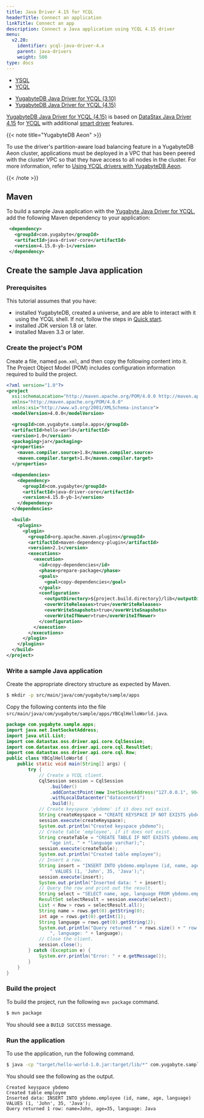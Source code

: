 ```yaml
---
title: Java Driver 4.15 for YCQL
headerTitle: Connect an application
linkTitle: Connect an app
description: Connect a Java application using YCQL 4.15 driver
menu:
  v2.20:
    identifier: ycql-java-driver-4.x
    parent: java-drivers
    weight: 500
type: docs
---
```


<ul class="nav nav-tabs-alt nav-tabs-yb">
  <li>
    <a href="../yugabyte-jdbc/" class="nav-link">
      YSQL
    </a>
  </li>
  <li class="active">
    <a href="../ycql/" class="nav-link">
      YCQL
    </a>
  </li>
</ul>

<ul class="nav nav-tabs-alt nav-tabs-yb">
  <li >
    <a href="../ycql/" class="nav-link">
      <i class="icon-cassandra" aria-hidden="true"></i>
      YugabyteDB Java Driver for YCQL (3.10)
    </a>
  </li>
  <li >
    <a href="../ycql-4.x/" class="nav-link active">
      <i class="icon-cassandra" aria-hidden="true"></i>
      YugabyteDB Java Driver for YCQL (4.15)
    </a>
  </li>
</ul>

[YugabyteDB Java Driver for YCQL (4.15)](https://github.com/yugabyte/cassandra-java-driver/tree/4.15.x) is based on [DataStax Java Driver 4.15](https://docs.datastax.com/en/developer/java-driver/4.15/) for [YCQL](../../../api/ycql/) with additional [smart driver](../../smart-drivers-ycql/) features.

{{< note title="YugabyteDB Aeon" >}}

To use the driver's partition-aware load balancing feature in a YugabyteDB Aeon cluster, applications must be deployed in a VPC that has been peered with the cluster VPC so that they have access to all nodes in the cluster. For more information, refer to [Using YCQL drivers with YugabyteDB Aeon](../../smart-drivers-ycql/#using-ycql-drivers-with-yugabytedb-aeon).

{{< /note >}}

## Maven

To build a sample Java application with the [Yugabyte Java Driver for YCQL](https://github.com/yugabyte/cassandra-java-driver/tree/4.15.x), add the following Maven dependency to your application:

```xml
 <dependency>
   <groupId>com.yugabyte</groupId>
   <artifactId>java-driver-core</artifactId>
   <version>4.15.0-yb-1</version>
 </dependency>
```

## Create the sample Java application

### Prerequisites

This tutorial assumes that you have:

- installed YugabyteDB, created a universe, and are able to interact with it using the YCQL shell. If not, follow the steps in [Quick start](/preview/quick-start/macos/).
- installed JDK version 1.8 or later.
- installed Maven 3.3 or later.

### Create the project's POM

Create a file, named `pom.xml`, and then copy the following content into it. The Project Object Model (POM) includes configuration information required to build the project.

```xml
<?xml version="1.0"?>
<project
  xsi:schemaLocation="http://maven.apache.org/POM/4.0.0 http://maven.apache.org/xsd/maven-4.0.0.xsd"
  xmlns="http://maven.apache.org/POM/4.0.0"
  xmlns:xsi="http://www.w3.org/2001/XMLSchema-instance">
  <modelVersion>4.0.0</modelVersion>

  <groupId>com.yugabyte.sample.apps</groupId>
  <artifactId>hello-world</artifactId>
  <version>1.0</version>
  <packaging>jar</packaging>
  <properties>
    <maven.compiler.source>1.8</maven.compiler.source>
    <maven.compiler.target>1.8</maven.compiler.target>
  </properties>

  <dependencies>
    <dependency>
      <groupId>com.yugabyte</groupId>
      <artifactId>java-driver-core</artifactId>
      <version>4.15.0-yb-1</version>
    </dependency>
  </dependencies>

  <build>
    <plugins>
      <plugin>
        <groupId>org.apache.maven.plugins</groupId>
        <artifactId>maven-dependency-plugin</artifactId>
        <version>2.1</version>
        <executions>
          <execution>
            <id>copy-dependencies</id>
            <phase>prepare-package</phase>
            <goals>
              <goal>copy-dependencies</goal>
            </goals>
            <configuration>
              <outputDirectory>${project.build.directory}/lib</outputDirectory>
              <overWriteReleases>true</overWriteReleases>
              <overWriteSnapshots>true</overWriteSnapshots>
              <overWriteIfNewer>true</overWriteIfNewer>
            </configuration>
          </execution>
        </executions>
      </plugin>
    </plugins>
  </build>
</project>
```

### Write a sample Java application

Create the appropriate directory structure as expected by Maven.

```sh
$ mkdir -p src/main/java/com/yugabyte/sample/apps
```

Copy the following contents into the file `src/main/java/com/yugabyte/sample/apps/YBCqlHelloWorld.java`.

```java
package com.yugabyte.sample.apps;
import java.net.InetSocketAddress;
import java.util.List;
import com.datastax.oss.driver.api.core.CqlSession;
import com.datastax.oss.driver.api.core.cql.ResultSet;
import com.datastax.oss.driver.api.core.cql.Row;
public class YBCqlHelloWorld {
    public static void main(String[] args) {
        try {
            // Create a YCQL client.
            CqlSession session = CqlSession
                .builder()
                .addContactPoint(new InetSocketAddress("127.0.0.1", 9042))
                .withLocalDatacenter("datacenter1")
                .build();
            // Create keyspace 'ybdemo' if it does not exist.
            String createKeyspace = "CREATE KEYSPACE IF NOT EXISTS ybdemo;";
            session.execute(createKeyspace);
            System.out.println("Created keyspace ybdemo");
            // Create table 'employee', if it does not exist.
            String createTable = "CREATE TABLE IF NOT EXISTS ybdemo.employee (id int PRIMARY KEY, " + "name varchar, " +
                "age int, " + "language varchar);";
            session.execute(createTable);
            System.out.println("Created table employee");
            // Insert a row.
            String insert = "INSERT INTO ybdemo.employee (id, name, age, language)" +
                " VALUES (1, 'John', 35, 'Java');";
            session.execute(insert);
            System.out.println("Inserted data: " + insert);
            // Query the row and print out the result.
            String select = "SELECT name, age, language FROM ybdemo.employee WHERE id = 1;";
            ResultSet selectResult = session.execute(select);
            List < Row > rows = selectResult.all();
            String name = rows.get(0).getString(0);
            int age = rows.get(0).getInt(1);
            String language = rows.get(0).getString(2);
            System.out.println("Query returned " + rows.size() + " row: " + "name=" + name + ", age=" + age +
                ", language: " + language);
            // Close the client.
            session.close();
        } catch (Exception e) {
            System.err.println("Error: " + e.getMessage());
        }
    }
}
```

### Build the project

To build the project, run the following `mvn package` command.

```sh
$ mvn package
```

You should see a `BUILD SUCCESS` message.

### Run the application

To use the application, run the following command.

```sh
$ java -cp "target/hello-world-1.0.jar:target/lib/*" com.yugabyte.sample.apps.YBCqlHelloWorld
```

You should see the following as the output.

```output
Created keyspace ybdemo
Created table employee
Inserted data: INSERT INTO ybdemo.employee (id, name, age, language) VALUES (1, 'John', 35, 'Java');
Query returned 1 row: name=John, age=35, language: Java
```
